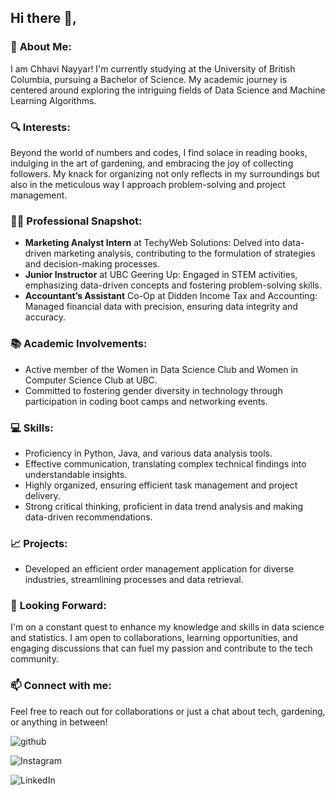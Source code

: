 
## Hi there 👋,



### 🏫 **About Me:** 

I am Chhavi Nayyar! I'm currently studying at the University of British Columbia, pursuing a Bachelor of Science. My academic journey is centered around exploring the intriguing fields of Data Science and Machine Learning Algorithms.

### 🔍 **Interests:** 

Beyond the world of numbers and codes, I find solace in reading books, indulging in the art of gardening, and embracing the joy of collecting followers. My knack for organizing not only reflects in my surroundings but also in the meticulous way I approach problem-solving and project management.

### 👩‍💻 **Professional Snapshot:**


- **Marketing Analyst Intern** at TechyWeb Solutions: Delved into data-driven marketing analysis, contributing to the formulation of strategies and decision-making processes.
- **Junior Instructor** at UBC Geering Up: Engaged in STEM activities, emphasizing data-driven concepts and fostering problem-solving skills.
- **Accountant’s Assistant** Co-Op at Didden Income Tax and Accounting: Managed financial data with precision, ensuring data integrity and accuracy.

### 📚 **Academic Involvements:**

- Active member of the Women in Data Science Club and Women in Computer Science Club at UBC.
- Committed to fostering gender diversity in technology through participation in coding boot camps and networking events.

### 💻 **Skills:**

- Proficiency in Python, Java, and various data analysis tools.
- Effective communication, translating complex technical findings into understandable insights.
- Highly organized, ensuring efficient task management and project delivery.
- Strong critical thinking, proficient in data trend analysis and making data-driven recommendations.

### 📈 **Projects:**

- Developed an efficient order management application for diverse industries, streamlining processes and data retrieval.

### 🌱 **Looking Forward:** 

I'm on a constant quest to enhance my knowledge and skills in data science and statistics. I am open to collaborations, learning opportunities, and engaging discussions that can fuel my passion and contribute to the tech community.

### 📫 **Connect with me:**

Feel free to reach out for collaborations or just a chat about tech, gardening, or anything in between!

![github](https://img.shields.io/badge/GitHub-000000?style=for-the-badge&logo=GitHub&logoColor=white)

![Instagram](https://img.shields.io/badge/Instagram-E4405F?style=for-the-badge&logo=instagram&logoColor=white)

![LinkedIn](https://img.shields.io/badge/LinkedIn-0077B5?style=for-the-badge&logo=linkedin&logoColor=white)



